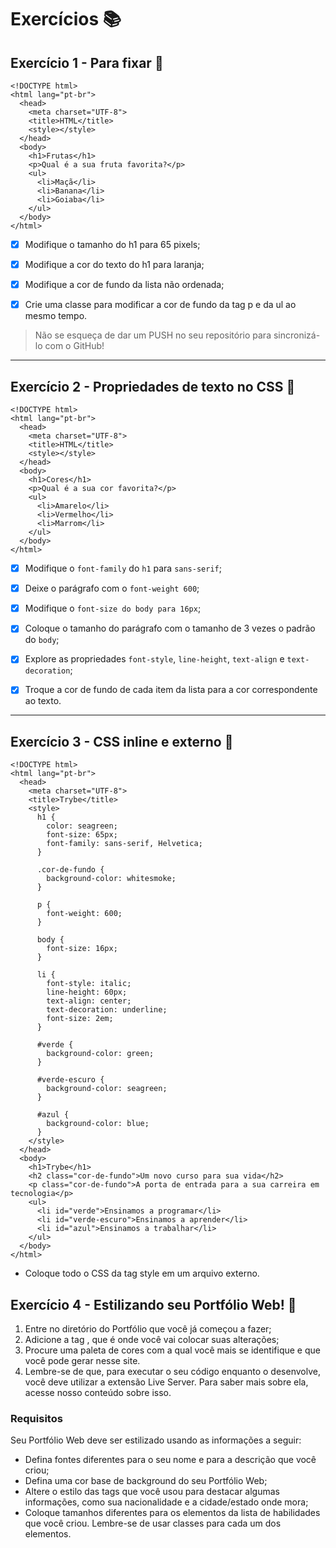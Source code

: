 # Exercícios :books:

## Exercício 1 - Para fixar 🎯

```
<!DOCTYPE html>
<html lang="pt-br">
  <head>
    <meta charset="UTF-8">
    <title>HTML</title>
    <style></style>
  </head>
  <body>
    <h1>Frutas</h1>
    <p>Qual é a sua fruta favorita?</p>
    <ul>
      <li>Maçã</li>
      <li>Banana</li>
      <li>Goiaba</li>
    </ul>
  </body>
</html>
```

- [x] Modifique o tamanho do h1 para 65 pixels;

- [x] Modifique a cor do texto do h1 para laranja;

- [x] Modifique a cor de fundo da lista não ordenada;

- [x] Crie uma classe para modificar a cor de fundo da tag p e da ul ao mesmo tempo.

> Não se esqueça de dar um PUSH no seu repositório para sincronizá-lo com o GitHub!

---

## Exercício 2 - Propriedades de texto no CSS 🎯

```
<!DOCTYPE html>
<html lang="pt-br">
  <head>
    <meta charset="UTF-8">
    <title>HTML</title>
    <style></style>
  </head>
  <body>
    <h1>Cores</h1>
    <p>Qual é a sua cor favorita?</p>
    <ul>
      <li>Amarelo</li>
      <li>Vermelho</li>
      <li>Marrom</li>
    </ul>
  </body>
</html>
```

- [x] Modifique o `font-family` do `h1` para `sans-serif`;

- [x] Deixe o parágrafo com o `font-weight 600`;

- [x] Modifique o `font-size do body para 16px`;

- [x] Coloque o tamanho do parágrafo com o tamanho de 3 vezes o padrão do `body`;

- [x] Explore as propriedades `font-style`, `line-height`, `text-align` e `text-decoration`;

- [x] Troque a cor de fundo de cada item da lista para a cor correspondente ao texto.

---

## Exercício 3 - CSS inline e externo 🎯

```
<!DOCTYPE html>
<html lang="pt-br">
  <head>
    <meta charset="UTF-8">
    <title>Trybe</title>
    <style>
      h1 {
        color: seagreen;
        font-size: 65px;
        font-family: sans-serif, Helvetica;
      }

      .cor-de-fundo {
        background-color: whitesmoke;
      }

      p {
        font-weight: 600;
      }

      body {
        font-size: 16px;
      }

      li {
        font-style: italic;
        line-height: 60px;
        text-align: center;
        text-decoration: underline;
        font-size: 2em;
      }

      #verde {
        background-color: green;
      }

      #verde-escuro {
        background-color: seagreen;
      }

      #azul {
        background-color: blue;
      }
    </style>
  </head>
  <body>
    <h1>Trybe</h1>
    <h2 class="cor-de-fundo">Um novo curso para sua vida</h2>
    <p class="cor-de-fundo">A porta de entrada para a sua carreira em tecnologia</p>
    <ul>
      <li id="verde">Ensinamos a programar</li>
      <li id="verde-escuro">Ensinamos a aprender</li>
      <li id="azul">Ensinamos a trabalhar</li>
    </ul>
  </body>
</html>
```

- Coloque todo o CSS da tag style em um arquivo externo.

## Exercício 4 - Estilizando seu Portfólio Web! 🎯

1. Entre no diretório do Portfólio que você já começou a fazer;
2. Adicione a tag <style></style>, que é onde você vai colocar suas alterações;
3. Procure uma paleta de cores com a qual você mais se identifique e que você pode gerar nesse site.
4. Lembre-se de que, para executar o seu código enquanto o desenvolve, você deve utilizar a extensão Live Server. Para saber mais sobre ela, acesse nosso conteúdo sobre isso.

### Requisitos

Seu Portfólio Web deve ser estilizado usando as informações a seguir:

- Defina fontes diferentes para o seu nome e para a descrição que você criou;
- Defina uma cor base de background do seu Portfólio Web;
- Altere o estilo das tags que você usou para destacar algumas informações, como sua nacionalidade e a cidade/estado onde mora;
- Coloque tamanhos diferentes para os elementos da lista de habilidades que você criou. Lembre-se de usar classes para cada um dos elementos.
